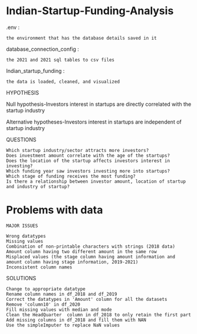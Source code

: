 # Indian-Startup-Funding-Analysis


.env :
 
    the environment that has the database details saved in it

database_connection_config :

    the 2021 and 2021 sql tables to csv files

Indian_startup_funding :

    the data is loaded, cleaned, and visualized

HYPOTHESIS

Null hypothesis-Investors interest in startups are directly correlated with the startup industry

Alternative hypotheses-Investors interest in startups are independent of startup industry

QUESTIONS

    Which startup industry/sector attracts more investors?
    Does investment amount correlate with the age of the startups?
    Does the location of the startup affects investors interest in investing?
    Which funding year saw investors investing more into startups?
    Which stage of funding receives the most funding?
    Is there a relationship between investor amount, location of startup and industry of startup?
    
# Problems with data
    MAJOR ISSUES

    Wrong datatypes
    Missing values
    Combination of non-printable characters with strings (2018 data)
    Amount column having two different amount in the same row
    Misplaced values (the stage column having amount information and amount column having stage information, 2019-2021)
    Inconsistent column names

SOLUTIONS

    Change to appropriate datatype
    Rename column names in df_2018 and df_2019
    Correct the datatypes in 'Amount' column for all the datasets
    Remove 'column10' in df_2020
    Fill missing values with median and mode
    Clean the HeadQuarter  column in df_2018 to only retain the first part
    Add missing columns in df_2018 and fill them with NAN
    Use the simpleImputer to replace NaN values


    


